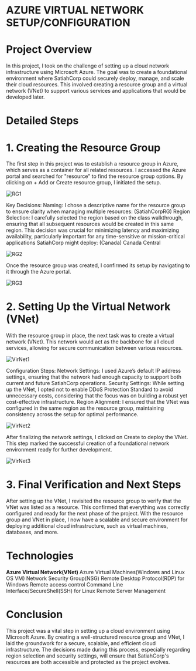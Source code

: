 # AZURE VIRTUAL NETWORK SETUP/CONFIGURATION
# Project Overview
In this project, I took on the challenge of setting up a cloud network infrastructure using Microsoft Azure. The goal was to create a foundational environment where SatiahCorp could securely deploy, manage, and scale their cloud resources. This involved creating a resource group and a virtual network (VNet) to support various services and applications that would be developed later.

# Detailed Steps
# 1. Creating the Resource Group

The first step in this project was to establish a resource group in Azure, which serves as a container for all related resources. I accessed the Azure portal and searched for "resource" to find the resource group options. By clicking on + Add or Create resource group, I initiated the setup.

![RG1](https://github.com/user-attachments/assets/c2ce652e-8a11-4564-842b-5aba565d727b)

Key Decisions:
Naming: I chose a descriptive name for the resource group to ensure clarity when managing multiple resources: (SatiahCorpRG)
Region Selection: I carefully selected the region based on the class walkthrough, ensuring that all subsequent resources would be created in this same region. This decision was crucial for minimizing latency and maximizing availability, particularly important for any time-sensitive or mission-critical applications SatiahCorp might deploy: (Canada) Canada Central

![RG2](https://github.com/user-attachments/assets/1b8ed564-57e9-4b57-b617-affd83d147e5)

Once the resource group was created, I confirmed its setup by navigating to it through the Azure portal.

![RG3](https://github.com/user-attachments/assets/e70add16-606b-4abf-83db-7bfb98770703)

# 2. Setting Up the Virtual Network (VNet)
With the resource group in place, the next task was to create a virtual network (VNet). This network would act as the backbone for all cloud services, allowing for secure communication between various resources.

![VirNet1](https://github.com/user-attachments/assets/5a60e0d3-8287-46c4-b108-3c793ea8e2fc)

Configuration Steps:
Network Settings: I used Azure’s default IP address settings, ensuring that the network had enough capacity to support both current and future SatiahCorp operations.
Security Settings: While setting up the VNet, I opted not to enable DDoS Protection Standard to avoid unnecessary costs, considering that the focus was on building a robust yet cost-effective infrastructure.
Region Alignment: I ensured that the VNet was configured in the same region as the resource group, maintaining consistency across the setup for optimal performance.

![VirNet2](https://github.com/user-attachments/assets/5ade8c3a-38a2-4e9f-a878-9e0d259d6852)

After finalizing the network settings, I clicked on Create to deploy the VNet. This step marked the successful creation of a foundational network environment ready for further development.

![VirNet3](https://github.com/user-attachments/assets/97c5fce0-4794-4101-85b2-aef1ce7f4b80)

# 3. Final Verification and Next Steps
After setting up the VNet, I revisited the resource group to verify that the VNet was listed as a resource. This confirmed that everything was correctly configured and ready for the next phase of the project. With the resource group and VNet in place, I now have a scalable and secure environment for deploying additional cloud infrastructure, such as virtual machines, databases, and more.

# Technologies
<b> Azure Virtual Network(VNet) </b>
Azure Virtual Machines(Windows and Linux OS VM)
Network Security Group(NSG)
Remote Desktop Protocol(RDP) for Windows Remote access control
Command Line Interface/SecureShell(SSH) for Linux Remote Server Management

# Conclusion
This project was a vital step in setting up a cloud environment using Microsoft Azure. By creating a well-structured resource group and VNet, I laid the groundwork for a secure, scalable, and efficient cloud infrastructure. The decisions made during this process, especially regarding region selection and security settings, will ensure that SatiahCorp's resources are both accessible and protected as the project evolves.
